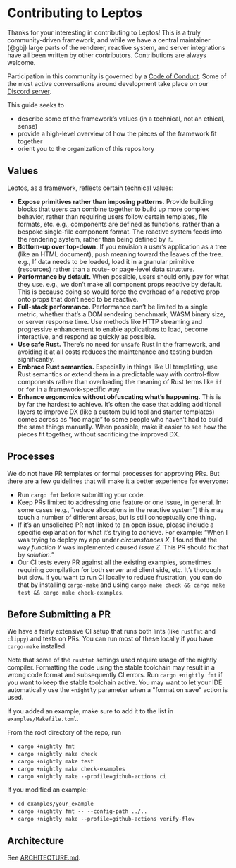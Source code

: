 # Contributing to Leptos

Thanks for your interesting in contributing to Leptos! This is a truly
community-driven framework, and while we have a central maintainer (@gbj)
large parts of the renderer, reactive system, and server integrations have
all been written by other contributors. Contributions are always welcome.

Participation in this community is governed by a [Code of Conduct](./CODE_OF_CONDUCT.md).
Some of the most active conversations around development take place on our
[Discord server](https://discord.gg/YdRAhS7eQB).

This guide seeks to

- describe some of the framework’s values (in a technical, not an ethical, sense)
- provide a high-level overview of how the pieces of the framework fit together
- orient you to the organization of this repository

## Values

Leptos, as a framework, reflects certain technical values:

- **Expose primitives rather than imposing patterns.** Provide building blocks
  that users can combine together to build up more complex behavior, rather than
  requiring users follow certain templates, file formats, etc. e.g., components
  are defined as functions, rather than a bespoke single-file component format.
  The reactive system feeds into the rendering system, rather than being defined
  by it.
- **Bottom-up over top-down.** If you envision a user’s application as a tree
  (like an HTML document), push meaning toward the leaves of the tree. e.g., If data
  needs to be loaded, load it in a granular primitive (resources) rather than a
  route- or page-level data structure.
- **Performance by default.** When possible, users should only pay for what they
  use. e.g., we don’t make all component props reactive by default. This is
  because doing so would force the overhead of a reactive prop onto props that don’t
  need to be reactive.
- **Full-stack performance.** Performance can’t be limited to a single metric,
  whether that’s a DOM rendering benchmark, WASM binary size, or server response
  time. Use methods like HTTP streaming and progressive enhancement to enable
  applications to load, become interactive, and respond as quickly as possible.
- **Use safe Rust.** There’s no need for `unsafe` Rust in the framework, and
  avoiding it at all costs reduces the maintenance and testing burden significantly.
- **Embrace Rust semantics.** Especially in things like UI templating, use Rust
  semantics or extend them in a predictable way with control-flow components
  rather than overloading the meaning of Rust terms like `if` or `for` in a
  framework-specific way.
- **Enhance ergonomics without obfuscating what’s happening.** This is by far
  the hardest to achieve. It’s often the case that adding additional layers to
  improve DX (like a custom build tool and starter templates) comes across as
  “too magic” to some people who haven’t had to build the same things manually.
  When possible, make it easier to see how the pieces fit together, without
  sacrificing the improved DX.

## Processes

We do not have PR templates or formal processes for approving PRs. But there
are a few guidelines that will make it a better experience for everyone:

- Run `cargo fmt` before submitting your code.
- Keep PRs limited to addressing one feature or one issue, in general. In some
  cases (e.g., “reduce allocations in the reactive system”) this may touch a number
  of different areas, but is still conceptually one thing.
- If it’s an unsolicited PR not linked to an open issue, please include a
  specific explanation for what it’s trying to achieve. For example: “When I
  was trying to deploy my app under _circumstances X_, I found that the way
  _function Y_ was implemented caused _issue Z_. This PR should fix that by
  _solution._”
- Our CI tests every PR against all the existing examples, sometimes requiring
  compilation for both server and client side, etc. It’s thorough but slow. If
  you want to run CI locally to reduce frustration, you can do that by installing
  `cargo-make` and using `cargo make check && cargo make test && cargo make
check-examples`.

## Before Submitting a PR

We have a fairly extensive CI setup that runs both lints (like `rustfmt` and `clippy`)
and tests on PRs. You can run most of these locally if you have `cargo-make` installed.

Note that some of the `rustfmt` settings used require usage of the nightly compiler.
Formatting the code using the stable toolchain may result in a wrong code format and
subsequently CI errors.
Run `cargo +nightly fmt` if you want to keep the stable toolchain active.
You may want to let your IDE automatically use the `+nightly` parameter when a
"format on save" action is used.

If you added an example, make sure to add it to the list in `examples/Makefile.toml`.

From the root directory of the repo, run
- `cargo +nightly fmt`
- `cargo +nightly make check`
- `cargo +nightly make test`
- `cargo +nightly make check-examples`
- `cargo +nightly make --profile=github-actions ci`

If you modified an example:
- `cd examples/your_example`
- `cargo +nightly fmt -- --config-path ../..`
- `cargo +nightly make --profile=github-actions verify-flow`

## Architecture

See [ARCHITECTURE.md](./ARCHITECTURE.md).
